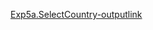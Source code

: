 [Exp5a.SelectCountry-outputlink](https://github.com/Divyaprabhu784/Divya-4AL22CS040--Java/blob/main/Exp5a.SwingComponentPrograms/s4.png)
